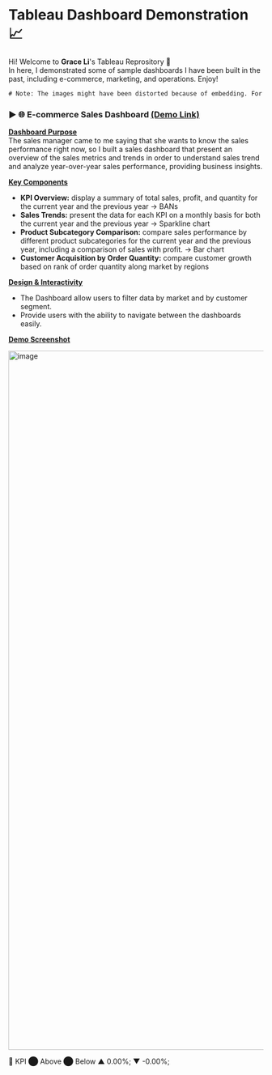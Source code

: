 # Tableau Dashboard Demonstration 📈

Hi! Welcome to **Grace Li**'s Tableau Reprository :white_heart:
<br> In here, I demonstrated some of sample dashboards I have been built in the past, including e-commerce, marketing, and operations. Enjoy!

```diff
# Note: The images might have been distorted because of embedding. For better visualization, please refer to the link to see the full snapshot!
```

### ► 🌐 E-commerce Sales Dashboard [(Demo Link)](https://public.tableau.com/views/EcommerceSalesDashboard_17275144328450/Dashboard1?:language=en-US&:sid=&:redirect=auth&:display_count=n&:origin=viz_share_link)
**<ins>Dashboard Purpose</ins>**
<br> The sales manager came to me saying that she wants to know the sales performance right now, so I built a sales dashboard that present an overview of the sales metrics and trends in order to understand sales trend and analyze year-over-year sales performance, providing business insights.

**<ins>Key Components</ins>**
- **KPI Overview:** display a summary of total sales, profit, and quantity for the current year and the previous year -> BANs
- **Sales Trends:** present the data for each KPI on a monthly basis for both the current year and the previous year -> Sparkline chart
- **Product Subcategory Comparison:** compare sales performance by different product subcategories for the current year and the previous year, including a comparison of sales with profit. -> Bar chart
- **Customer Acquisition by Order Quantity:** compare customer growth based on rank of order quantity along market by regions

**<ins>Design & Interactivity</ins>**
- The Dashboard allow users to filter data by market and by customer segment.
- Provide users with the ability to navigate between the dashboards easily.

**<ins>Demo Screenshot</ins>**

<img width="1382" alt="image" src="https://github.com/user-attachments/assets/084f8629-c06a-4cfd-8b6d-2f342795d98f">


 🚦 KPI
⬤ Above  ⬤ Below 
▲ 0.00%; ▼ -0.00%;



